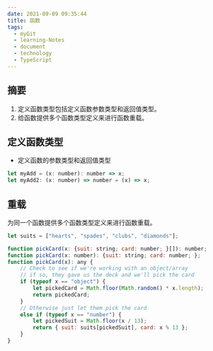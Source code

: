 ```yaml
---
date: 2021-09-09 09:35:44
title: 函数
tags:
  - myGit
  - learning-Notes
  - document
  - technology
  - TypeScript
---
```


## 摘要

1. 定义函数类型包括定义函数参数类型和返回值类型。
2. 给函数提供多个函数类型定义来进行函数重载。

## 定义函数类型

- 定义函数的参数类型和返回值类型

```js
let myAdd = (x: number): number => x;
let myAdd2: (x: number) => number = (x) => x;
```

## 重载

为同一个函数提供多个函数类型定义来进行函数重载。

```js
let suits = ["hearts", "spades", "clubs", "diamonds"];

function pickCard(x: {suit: string; card: number; }[]): number;
function pickCard(x: number): {suit: string; card: number; };
function pickCard(x): any {
    // Check to see if we're working with an object/array
    // if so, they gave us the deck and we'll pick the card
    if (typeof x == "object") {
        let pickedCard = Math.floor(Math.random() * x.length);
        return pickedCard;
    }
    // Otherwise just let them pick the card
    else if (typeof x == "number") {
        let pickedSuit = Math.floor(x / 13);
        return { suit: suits[pickedSuit], card: x % 13 };
    }
}
```
